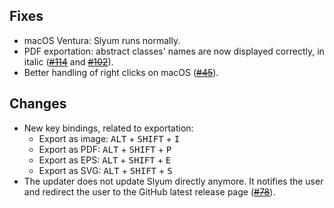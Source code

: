 ## Fixes

* macOS Ventura: Slyum runs normally.
* PDF exportation: abstract classes' names are now displayed correctly, in italic ([~~#114~~](https://github.com/HEIG-GAPS/slyum/issues/114) and [~~#102~~](https://github.com/HEIG-GAPS/slyum/issues/102)).
* Better handling of right clicks on macOS ([~~#45~~](https://github.com/HEIG-GAPS/slyum/issues/45)).

## Changes

* New key bindings, related to exportation:
  * Export as image: <kbd>ALT</kbd> + <kbd>SHIFT</kbd> + <kbd>I</kbd>
  * Export as PDF: <kbd>ALT</kbd> + <kbd>SHIFT</kbd> + <kbd>P</kbd>
  * Export as EPS: <kbd>ALT</kbd> + <kbd>SHIFT</kbd> + <kbd>E</kbd>
  * Export as SVG: <kbd>ALT</kbd> + <kbd>SHIFT</kbd> + <kbd>S</kbd>
* The updater does not update Slyum directly anymore. It notifies the user and redirect the user to the GitHub latest release page ([~~#78~~](https://github.com/HEIG-GAPS/slyum/issues/78)).
